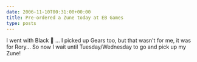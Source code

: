 ```yaml
---
date: 2006-11-10T00:31:00+00:00
title: Pre-ordered a Zune today at EB Games
type: posts
---
```

I went with Black 🙂 ... I picked up Gears too, but that wasn't for me, it was for Rory... So now I wait until Tuesday/Wednesday to go and pick up my Zune!
